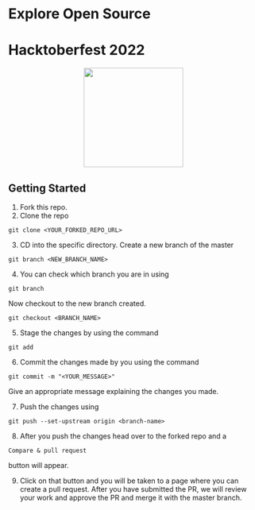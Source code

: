 # Explore Open Source
# Hacktoberfest 2022
<p align="center">
  <img src="https://static.wikia.nocookie.net/shingekinokyojin/images/a/a7/Survey_Corps_Logo.png/revision/latest?cb=20140307090257" width="200" height="200"/>
</p>


## Getting Started

1. Fork this repo.
2. Clone the repo
```
git clone <YOUR_FORKED_REPO_URL>
```
3. CD into the specific directory. Create a new branch of the master 
```
git branch <NEW_BRANCH_NAME>
```
4. You can check which branch you are in using 
```
git branch
```  

Now checkout to the new branch created.

```
git checkout <BRANCH_NAME>
```

5. Stage the changes by using the command 
```
git add
```

6. Commit the changes made by you using the command 
```
git commit -m "<YOUR_MESSAGE>"
``` 
Give an appropriate message explaining the changes you made.

7. Push the changes using 
```
git push --set-upstream origin <branch-name>
```
8. After you push the changes head over to the forked repo and a 
```
Compare & pull request
``` 
button will appear. 

9. Click on that button and you will be taken to a page where you can create a pull request. After you have submitted the PR, we will review your work and approve the PR and merge it with the master branch.
